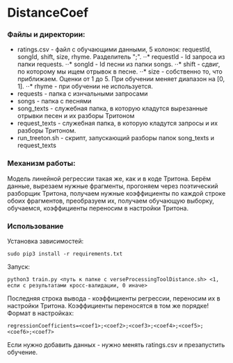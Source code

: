 # DistanceCoef

### Файлы и директории:
* ratings.csv - файл с обучающими данными, 5 колонок: requestId, songId, shift, size, rhyme. Разделитель ";". 
⋅⋅* requestId - Id запроса из папки requests.
⋅⋅* songId - Id песни из папки songs.
⋅⋅* shift - сдвиг, по которому мы ищем отрывок в песне.
⋅⋅* size - собственно то, что приближаем. Оценки от 1 до 5. При обучении меняет диапазон на [0, 1].
⋅⋅* rhyme - при обучении не используется.
* requests - папка с изнчальными запросами
* songs - папка с песнями
* song_texts - служебная папка, в которую кладутся вырезанные отрывки песен и их разборы Тритоном
* request_texts - служебная папка, в которую кладутся запросы и их разборы Тритоном.
* run_treeton.sh - скрипт, запускающий разборы папок song_texts и request_texts

### Механизм работы:
Модель линейной регрессии такая же, как и в коде Тритона. 
Берём данные, вырезаем нужные фрагменты, прогоняем через поэтический разборщик Тритона, 
получаем нужные коэффициенты по каждой строке обоих фрагментов, преобразуем их, получаем обучающую выборку, 
обучаемся, коэффициенты переносим в настройки Тритона.

### Использование
Установка зависимостей:
```
sudo pip3 install -r requirements.txt
```

Запуск: 
```
python3 train.py <путь к папке c verseProcessingToolDistance.sh> <1, если с результатами кросс-валидации, 0 иначе>
```

Последняя строка вывода - коэффициенты регрессии, переносим их в настройки Тритона.
Коэффициенты переносятся в том же порядке!
Формат в настройках:
```
regressionCoefficients=<coef1>;<coef2>;<coef3>;<coef4>;<coef5>;<coef6>;<coef7>
```

Если нужно добавить данных - нужно менять ratings.csv и презапустить обучение.